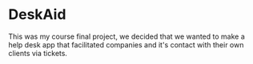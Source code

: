 # DeskAid

This was my course final project, we decided that we wanted to make a help desk app that facilitated companies and it's contact with their own clients via tickets.
